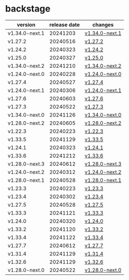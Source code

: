 # backstage	


|version|release date|changes|
|---|---|---|
|v1.34.0-next.1|20241203|[v1.34.0-next.1](./v1.34.0-next.1-20241203.md)|
|v1.27.2|20240516|[v1.27.2](./v1.27.2-20240516.md)|
|v1.24.2|20240323|[v1.24.2](./v1.24.2-20240323.md)|
|v1.25.0|20240327|[v1.25.0](./v1.25.0-20240327.md)|
|v1.34.0-next.2|20241210|[v1.34.0-next.2](./v1.34.0-next.2-20241210.md)|
|v1.24.0-next.0|20240228|[v1.24.0-next.0](./v1.24.0-next.0-20240228.md)|
|v1.27.4|20240527|[v1.27.4](./v1.27.4-20240527.md)|
|v1.24.0-next.1|20240306|[v1.24.0-next.1](./v1.24.0-next.1-20240306.md)|
|v1.27.6|20240603|[v1.27.6](./v1.27.6-20240603.md)|
|v1.27.3|20240522|[v1.27.3](./v1.27.3-20240522.md)|
|v1.34.0-next.0|20241126|[v1.34.0-next.0](./v1.34.0-next.0-20241126.md)|
|v1.28.0-next.2|20240605|[v1.28.0-next.2](./v1.28.0-next.2-20240605.md)|
|v1.22.3|20240223|[v1.22.3](./v1.22.3-20240223.md)|
|v1.33.5|20241129|[v1.33.5](./v1.33.5-20241129.md)|
|v1.24.1|20240323|[v1.24.1](./v1.24.1-20240323.md)|
|v1.33.6|20241212|[v1.33.6](./v1.33.6-20241212.md)|
|v1.28.0-next.3|20240612|[v1.28.0-next.3](./v1.28.0-next.3-20240612.md)|
|v1.24.0-next.2|20240312|[v1.24.0-next.2](./v1.24.0-next.2-20240312.md)|
|v1.28.0-next.1|20240528|[v1.28.0-next.1](./v1.28.0-next.1-20240528.md)|
|v1.23.3|20240223|[v1.23.3](./v1.23.3-20240223.md)|
|v1.23.4|20240302|[v1.23.4](./v1.23.4-20240302.md)|
|v1.27.5|20240528|[v1.27.5](./v1.27.5-20240528.md)|
|v1.33.3|20241121|[v1.33.3](./v1.33.3-20241121.md)|
|v1.24.0|20240320|[v1.24.0](./v1.24.0-20240320.md)|
|v1.33.2|20241120|[v1.33.2](./v1.33.2-20241120.md)|
|v1.33.4|20241122|[v1.33.4](./v1.33.4-20241122.md)|
|v1.27.7|20240612|[v1.27.7](./v1.27.7-20240612.md)|
|v1.31.4|20241129|[v1.31.4](./v1.31.4-20241129.md)|
|v1.32.6|20241129|[v1.32.6](./v1.32.6-20241129.md)|
|v1.28.0-next.0|20240522|[v1.28.0-next.0](./v1.28.0-next.0-20240522.md)|
